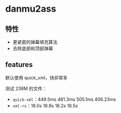 # danmu2ass

## 特性
- 更紧密的弹幕填充算法
- 去除底部和顶部弹幕

## features
默认使用 quick_xml，快非常多

测试 238M 的文件：
- `quick-xml`：449.5ms 461.3ms 505.1ms 406.23ms
- `xml-rs`：18.0s 18.8s 18.2s 18.5s

